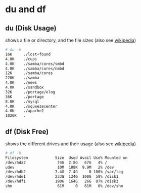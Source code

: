# du and df

## du (Disk Usage)
shows a file or directory, and the file sizes 
(also see [wikipedia](http://en.wikipedia.org/wiki/Du_%28Unix%29))
```bash
# du -h
16K     ./lost+found
4.0K    ./cups
4.0K    ./samba/cores/smbd
4.0K    ./samba/cores/nmbd
12K     ./samba/cores
220K    ./samba
4.0K    ./news
4.0K    ./sandbox
32K     ./portage/elog
36K     ./portage
8.0K    ./mysql
4.0K    ./squeezecenter
4.0K    ./apache2
1020K   .
```

## df (Disk Free)
shows the different drives and their usage
(also see [wikipedia](http://en.wikipedia.org/wiki/Df_%28Unix%29))
```bash 
# df -h
Filesystem            Size  Used Avail Use% Mounted on
/dev/hda2              74G  2.8G   67G   4% /
udev                   10M  188K  9.9M   2% /dev
/dev/hdb2             7.4G  7.4G     0 100% /var/log
/dev/hde1             233G  134G  100G  58% /disk1
/dev/hdf1             190G  164G   26G  87% /disk2
shm                    61M     0   61M   0% /dev/shm
```
